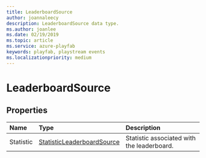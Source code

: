 ```yaml
---
title: LeaderboardSource
author: joannaleecy
description: LeaderboardSource data type.
ms.author: joanlee
ms.date: 02/19/2019
ms.topic: article
ms.service: azure-playfab
keywords: playfab, playstream events
ms.localizationpriority: medium
---
```


# LeaderboardSource

## Properties

|Name|Type|Description|
| :--------------------|:-------------------|:----------------------|
|Statistic|[StatisticLeaderboardSource](statisticleaderboardsource.md)|Statistic associated with the leaderboard.|

